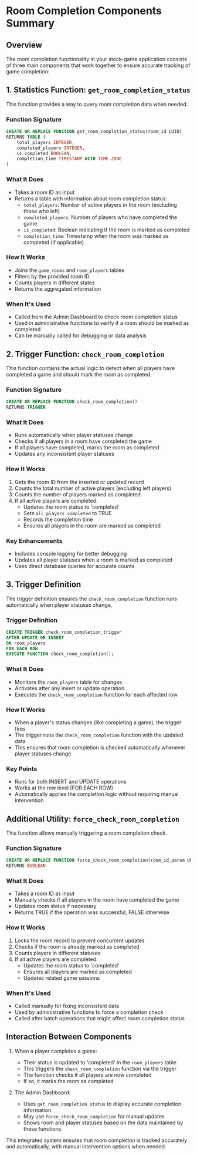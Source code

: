 # Room Completion Components Summary

## Overview

The room completion functionality in your stock-game application consists of three main components that work together to ensure accurate tracking of game completion:

## 1. Statistics Function: `get_room_completion_status`

This function provides a way to query room completion data when needed.

### Function Signature
```sql
CREATE OR REPLACE FUNCTION get_room_completion_status(room_id UUID)
RETURNS TABLE (
    total_players INTEGER,
    completed_players INTEGER,
    is_completed BOOLEAN,
    completion_time TIMESTAMP WITH TIME ZONE
)
```

### What It Does
- Takes a room ID as input
- Returns a table with information about room completion status:
  - `total_players`: Number of active players in the room (excluding those who left)
  - `completed_players`: Number of players who have completed the game
  - `is_completed`: Boolean indicating if the room is marked as completed
  - `completion_time`: Timestamp when the room was marked as completed (if applicable)

### How It Works
- Joins the `game_rooms` and `room_players` tables
- Filters by the provided room ID
- Counts players in different states
- Returns the aggregated information

### When It's Used
- Called from the Admin Dashboard to check room completion status
- Used in administrative functions to verify if a room should be marked as completed
- Can be manually called for debugging or data analysis

## 2. Trigger Function: `check_room_completion`

This function contains the actual logic to detect when all players have completed a game and should mark the room as completed.

### Function Signature
```sql
CREATE OR REPLACE FUNCTION check_room_completion()
RETURNS TRIGGER
```

### What It Does
- Runs automatically when player statuses change
- Checks if all players in a room have completed the game
- If all players have completed, marks the room as completed
- Updates any inconsistent player statuses

### How It Works
1. Gets the room ID from the inserted or updated record
2. Counts the total number of active players (excluding left players)
3. Counts the number of players marked as completed
4. If all active players are completed:
   - Updates the room status to 'completed'
   - Sets `all_players_completed` to TRUE
   - Records the completion time
   - Ensures all players in the room are marked as completed

### Key Enhancements
- Includes console logging for better debugging
- Updates all player statuses when a room is marked as completed
- Uses direct database queries for accurate counts

## 3. Trigger Definition

The trigger definition ensures the `check_room_completion` function runs automatically when player statuses change.

### Trigger Definition
```sql
CREATE TRIGGER check_room_completion_trigger
AFTER UPDATE OR INSERT
ON room_players
FOR EACH ROW
EXECUTE FUNCTION check_room_completion();
```

### What It Does
- Monitors the `room_players` table for changes
- Activates after any insert or update operation
- Executes the `check_room_completion` function for each affected row

### How It Works
- When a player's status changes (like completing a game), the trigger fires
- The trigger runs the `check_room_completion` function with the updated data
- This ensures that room completion is checked automatically whenever player statuses change

### Key Points
- Runs for both INSERT and UPDATE operations
- Works at the row level (FOR EACH ROW)
- Automatically applies the completion logic without requiring manual intervention

## Additional Utility: `force_check_room_completion`

This function allows manually triggering a room completion check.

### Function Signature
```sql
CREATE OR REPLACE FUNCTION force_check_room_completion(room_id_param UUID)
RETURNS BOOLEAN
```

### What It Does
- Takes a room ID as input
- Manually checks if all players in the room have completed the game
- Updates room status if necessary
- Returns TRUE if the operation was successful, FALSE otherwise

### How It Works
1. Locks the room record to prevent concurrent updates
2. Checks if the room is already marked as completed
3. Counts players in different statuses
4. If all active players are completed:
   - Updates the room status to 'completed'
   - Ensures all players are marked as completed
   - Updates related game sessions

### When It's Used
- Called manually for fixing inconsistent data
- Used by administrative functions to force a completion check
- Called after batch operations that might affect room completion status

## Interaction Between Components

1. When a player completes a game:
   - Their status is updated to 'completed' in the `room_players` table
   - This triggers the `check_room_completion` function via the trigger
   - The function checks if all players are now completed
   - If so, it marks the room as completed

2. The Admin Dashboard:
   - Uses `get_room_completion_status` to display accurate completion information
   - May use `force_check_room_completion` for manual updates
   - Shows room and player statuses based on the data maintained by these functions

This integrated system ensures that room completion is tracked accurately and automatically, with manual intervention options when needed. 